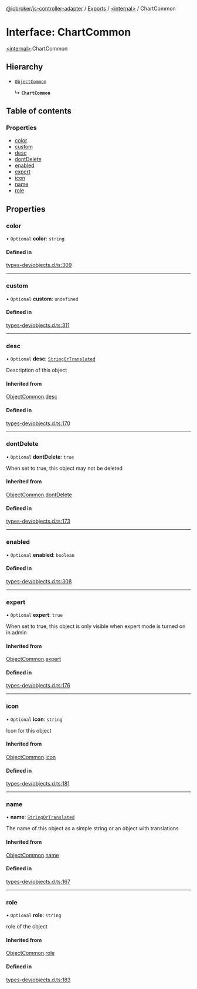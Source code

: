 [@iobroker/js-controller-adapter](../README.md) / [Exports](../modules.md) / [\<internal\>](../modules/internal_.md) / ChartCommon

# Interface: ChartCommon

[\<internal\>](../modules/internal_.md).ChartCommon

## Hierarchy

- [`ObjectCommon`](internal_.ObjectCommon.md)

  ↳ **`ChartCommon`**

## Table of contents

### Properties

- [color](internal_.ChartCommon.md#color)
- [custom](internal_.ChartCommon.md#custom)
- [desc](internal_.ChartCommon.md#desc)
- [dontDelete](internal_.ChartCommon.md#dontdelete)
- [enabled](internal_.ChartCommon.md#enabled)
- [expert](internal_.ChartCommon.md#expert)
- [icon](internal_.ChartCommon.md#icon)
- [name](internal_.ChartCommon.md#name)
- [role](internal_.ChartCommon.md#role)

## Properties

### color

• `Optional` **color**: `string`

#### Defined in

[types-dev/objects.d.ts:309](https://github.com/ioBroker/ioBroker.js-controller/blob/49d93c99/packages/types-dev/objects.d.ts#L309)

___

### custom

• `Optional` **custom**: `undefined`

#### Defined in

[types-dev/objects.d.ts:311](https://github.com/ioBroker/ioBroker.js-controller/blob/49d93c99/packages/types-dev/objects.d.ts#L311)

___

### desc

• `Optional` **desc**: [`StringOrTranslated`](../modules/internal_.md#stringortranslated)

Description of this object

#### Inherited from

[ObjectCommon](internal_.ObjectCommon.md).[desc](internal_.ObjectCommon.md#desc)

#### Defined in

[types-dev/objects.d.ts:170](https://github.com/ioBroker/ioBroker.js-controller/blob/49d93c99/packages/types-dev/objects.d.ts#L170)

___

### dontDelete

• `Optional` **dontDelete**: ``true``

When set to true, this object may not be deleted

#### Inherited from

[ObjectCommon](internal_.ObjectCommon.md).[dontDelete](internal_.ObjectCommon.md#dontdelete)

#### Defined in

[types-dev/objects.d.ts:173](https://github.com/ioBroker/ioBroker.js-controller/blob/49d93c99/packages/types-dev/objects.d.ts#L173)

___

### enabled

• `Optional` **enabled**: `boolean`

#### Defined in

[types-dev/objects.d.ts:308](https://github.com/ioBroker/ioBroker.js-controller/blob/49d93c99/packages/types-dev/objects.d.ts#L308)

___

### expert

• `Optional` **expert**: ``true``

When set to true, this object is only visible when expert mode is turned on in admin

#### Inherited from

[ObjectCommon](internal_.ObjectCommon.md).[expert](internal_.ObjectCommon.md#expert)

#### Defined in

[types-dev/objects.d.ts:176](https://github.com/ioBroker/ioBroker.js-controller/blob/49d93c99/packages/types-dev/objects.d.ts#L176)

___

### icon

• `Optional` **icon**: `string`

Icon for this object

#### Inherited from

[ObjectCommon](internal_.ObjectCommon.md).[icon](internal_.ObjectCommon.md#icon)

#### Defined in

[types-dev/objects.d.ts:181](https://github.com/ioBroker/ioBroker.js-controller/blob/49d93c99/packages/types-dev/objects.d.ts#L181)

___

### name

• **name**: [`StringOrTranslated`](../modules/internal_.md#stringortranslated)

The name of this object as a simple string or an object with translations

#### Inherited from

[ObjectCommon](internal_.ObjectCommon.md).[name](internal_.ObjectCommon.md#name)

#### Defined in

[types-dev/objects.d.ts:167](https://github.com/ioBroker/ioBroker.js-controller/blob/49d93c99/packages/types-dev/objects.d.ts#L167)

___

### role

• `Optional` **role**: `string`

role of the object

#### Inherited from

[ObjectCommon](internal_.ObjectCommon.md).[role](internal_.ObjectCommon.md#role)

#### Defined in

[types-dev/objects.d.ts:183](https://github.com/ioBroker/ioBroker.js-controller/blob/49d93c99/packages/types-dev/objects.d.ts#L183)
